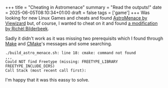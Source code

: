 +++
title = "Cheating in Astromenace"
summary = "Read the outputs!"
date = 2025-06-05T08:10:34+01:00
draft = false
tags = ['game']
+++
Was looking for new Linux Games and cheats and found [AstroMenace by Viewizard](https://viewizard.com/) but, of course, I wanted to cheat on it and found [a modification by Richèl Bilderbeek](https://github.com/richelbilderbeek/astro_menace_cheat).

Sadly it didn't work as it was missing two prerequisits which I found through [Make](https://www.gnu.org/software/make/) and [CMake](https://cmake.org/)'s messages and some searching.

```
./build_astro_menace.sh: line 18: cmake: command not found
,,,
Could NOT find Freetype (missing: FREETYPE_LIBRARY FREETYPE_INCLUDE_DIRS)
Call Stack (most recent call first):
```

I'm happy that it was this eassy to solve.
